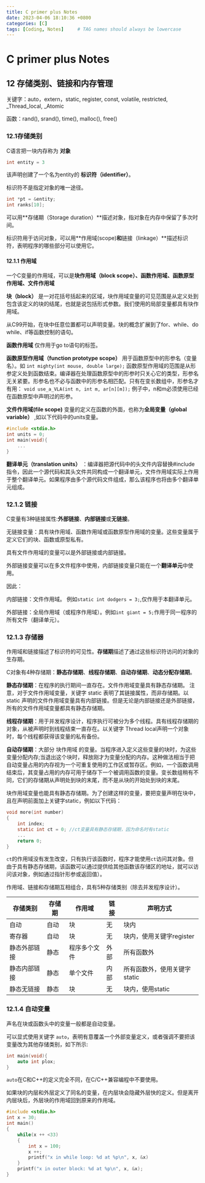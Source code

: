 ```yaml
---
title: C primer plus Notes
date: 2023-04-06 18:10:36 +0800
categories: [C]
tags: [Coding, Notes]     # TAG names should always be lowercase
---
```


# C primer plus Notes

## 12 存储类别、链接和内存管理

关键字：auto，extern，static, register, const, volatile, restricted, _Thread_local, _Atomic

函数：rand(), srand(), time(), malloc(), free()

### 12.1存储类别

C语言把一块内存称为 **对象**

```C
int entity = 3
```

该声明创建了一个名为entity的 **标识符（identifier）**。

标识符不是指定对象的唯一途径。

```C
int *pt = &entity;
int ranks[10];
```

可以用**存储期（Storage duration）**描述对象，指对象在内存中保留了多次时间。

标识符用于访问对象，可以用**作用域(scope)**和**链接（linkage）**描述标识符，表明程序的哪些部分可以使用它。

#### 12.1.1 作用域

一个C变量的作用域，可以是**块作用域（block scope）、函数作用域、函数原型作用域、文件作用域**

**块（block）** 是一对花括号括起来的区域，块作用域变量的可见范围是从定义处到包含该定义的块的结尾，也就是说包括形式参数。我们使用的局部变量都具有块作用域。

从C99开始，在块中任意位置都可以声明变量。块的概念扩展到了for、while、do while、if等函数控制的语句。

**函数作用域** 仅作用于go to语句的标签。

**函数原型作用域（function prototype scope）** 用于函数原型中的形参名（变量名）。如 ``int mighty(int mouse, double large);`` 函数原型作用域的范围是从形参定义处到函数结束。编译器在处理函数原型中的形参时只关心它的类型，形参名无关紧要。形参名也不必与函数中的形参名相匹配。只有在变长数组中，形参名才有用： ``void use_a_VLA(int n, int m, ar[n][m]);`` 例子中，n和m必须使用已经在函数原型中声明过的形参。

**文件作用域(file scope)** 变量的定义在函数的外面，也称为**全局变量（global variable）** ,如以下代码中的units变量。

```C
#include <stdio.h>
int units = 0; 
int main(void){
    ...
}
```

**翻译单元（translation units）** ：编译器把源代码中的头文件内容替换#include指令，因此一个源代码和其头文件共同构成一个翻译单元，文件作用域实际上作用于整个翻译单元。如果程序由多个源代码文件组成，那么该程序也将由多个翻译单元组成。

### 12.1.2 链接

C变量有3种链接属性:**外部链接**、**内部链接**或**无链接**。

无链接变量：具有块作用域、函数作用域或函数原型作用域的变量。这些变量属于定义它们的块、函数或原型私有。

具有文件作用域的变量可以是外部链接或内部链接。

外部链接变量可以在多文件程序中使用，内部链接变量只能在一个**翻译单元**中使用。

因此：

内部链接：文件作用域。 例如``static int dodgers = 3;``,仅作用于本翻译单元。

外部链接：全局作用域（或程序作用域）。例如``int giant = 5;``作用于同一程序的所有文件（翻译单元）。

### 12.1.3 存储器

作用域和链接描述了标识符的可见性。**存储期**描述了通过这些标识符访问的对象的生存期。

C对象有4种存储期：**静态存储期**、**线程存储期**、**自动存储期**、**动态分配存储期**。

**静态存储期**：在程序的执行期间一直存在。文件作用域变量具有静态存储期。
注意，对于文件作用域变量，关键字 static 表明了其链接属性，而非存储期。以 static 声明的文件作用域变量具有内部链接。但是无论是内部链接还是外部链接，所有的文件作用域变量都具有静态存储期。

**线程存储期**：用于并发程序设计，程序执行可被分为多个线程。具有线程存储期的对象，从被声明时到线程结束一直存在。以关键字 Thread local声明一个对象时，每个线程都获得该变量的私有备份。

**自动存储期**：大部分 块作用域 的变量。当程序进入定义这些变量的块时，为这些变量分配内存;当退出这个块时，释放刚才为变量分配的内存。这种做法相当于把自动变量占用的内存视为一个可重复使用的工作区或暂存区。例如，一个函数调用结束后，其变量占用的内存可用于储存下一个被调用函数的变量。变长数组稍有不同，它们的存储期从声明处到块的末尾，而不是从块的开始处到块的末尾。

块作用域变量也能具有静态存储期。为了创建这样的变量，要把变量声明在块中，且在声明前面加上关键字static，例如以下代码：
```C
void more(int number)
{
    int index;
    static int ct = 0; //ct变量具有静态存储期，因为命名时有static
    ...
    return 0;
}
```
``ct``的作用域没有发生改变，只有执行该函数时，程序才能使用``ct``访问其对象。但由于具有静态存储期，该函数可以通过提供给其他函数该存储区的地址，就可以访问该对象，例如通过指针形参或返回值）。

作用域、链接和存储期互相组合，具有5种存储类别（除去并发程序设计）。

|存储类别|存储期|作用域|链接|声明方式|
|---|---|---|---|---|
|自动|自动|块|无|块内|
|寄存器|自动|块|无|块内，使用关键字register|
|静态外部链接|静态|程序多个文件|外部|所有函数外|
|静态内部链接|静态|单个文件|内部|所有函数外，使用关键字static|
|静态无链接|静态|块|无|块内，使用static|

### 12.1.4 自动变量

声名在块或函数头中的变量一般都是自动变量。

可以显式使用关键字 ``auto``，表明有意覆盖一个外部变量定义，或者强调不要把该变量改为其他存储类别，如下所示:

```c
int main(void){
    auto int plox;
}
```
``auto``在C和C++的定义完全不同，在C/C++兼容编程中不要使用。

如果块的内层和外层定义了同名的变量，在内层块会隐藏外层快的定义。但是离开内层块后，外层块的作用域回到原来的作用域。

```C
#include <stdio.h>
int x = 30;
int main()
{
    while(x ++ <33)
    {
        int x = 100;
        x ++;
        printf("x in while loop: %d at %p\n", x, &x)
    }
    printf("x in outer block: %d at %p\n", x, &x);
}
```






